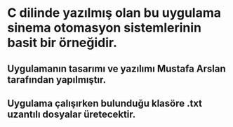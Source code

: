 # C dilinde yazılmış olan bu uygulama sinema otomasyon sistemlerinin basit bir örneğidir.
## Uygulamanın tasarımı ve yazılımı Mustafa Arslan tarafından yapılmıştır. 
## Uygulama çalışırken bulunduğu klasöre .txt uzantılı dosyalar üretecektir.
